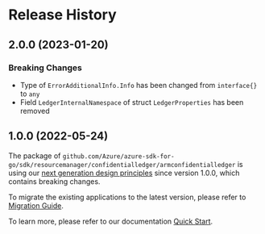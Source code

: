 # Release History

## 2.0.0 (2023-01-20)
### Breaking Changes

- Type of `ErrorAdditionalInfo.Info` has been changed from `interface{}` to `any`
- Field `LedgerInternalNamespace` of struct `LedgerProperties` has been removed


## 1.0.0 (2022-05-24)

The package of `github.com/Azure/azure-sdk-for-go/sdk/resourcemanager/confidentialledger/armconfidentialledger` is using our [next generation design principles](https://azure.github.io/azure-sdk/general_introduction.html) since version 1.0.0, which contains breaking changes.

To migrate the existing applications to the latest version, please refer to [Migration Guide](https://aka.ms/azsdk/go/mgmt/migration).

To learn more, please refer to our documentation [Quick Start](https://aka.ms/azsdk/go/mgmt).
